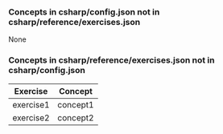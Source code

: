 
### Concepts in csharp/config.json not in csharp/reference/exercises.json

None

### Concepts in csharp/reference/exercises.json not in csharp/config.json

| Exercise | Concept |
|----------|---------|
| exercise1 | concept1 |
| exercise2 | concept2 |
